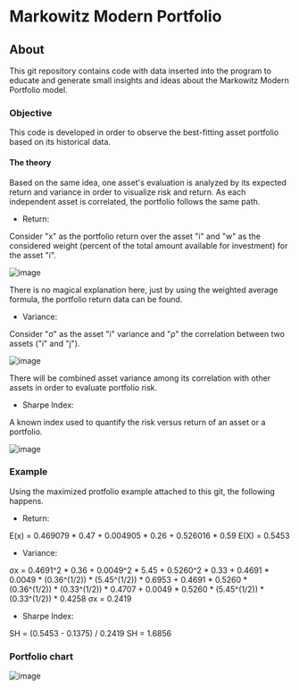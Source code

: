 # Markowitz Modern Portfolio

## About

This git repository contains code with data inserted into the program to educate and generate small insights and ideas about the Markowitz Modern Portfolio model.

### Objective

This code is developed in order to observe the best-fitting asset portfolio based on its historical data.

#### The theory

Based on the same idea, one asset's evaluation is analyzed by its expected return and variance in order to visualize risk and return.
As each independent asset is correlated, the portfolio follows the same path.

* Return:

Consider "x" as the portfolio return over the asset "i" and "w" as the considered weight (percent of the total amount available for investment) for the asset "i".

![image](https://user-images.githubusercontent.com/120825682/220669044-e790709a-9638-42d9-8824-383db77a3068.png)

There is no magical explanation here, just by using the weighted average formula, the portfolio return data can be found.

* Variance:

Consider "σ" as the asset "i" variance and "ρ" the correlation between two assets ("i" and "j").

![image](https://user-images.githubusercontent.com/120825682/220670572-813a9830-d994-4c5b-874b-352a3c480bc3.png)

There will be combined asset variance among its correlation with other assets in order to evaluate portfolio risk.

* Sharpe Index:

A known index used to quantify the risk versus return of an asset or a portfolio.

![image](https://user-images.githubusercontent.com/120825682/220673884-a64acc26-a2ff-48ab-877f-be4999011d93.png)

### Example 

Using the maximized protfolio example attached to this git, the following happens.

* Return:

E(x) = 0.469079 *  0.47 + 0.004905 * 0.26 + 0.526016 * 0.59
E(X) = 0.5453

* Variance:

σx = 0.4691^2 * 0.36 + 0.0049^2 * 5.45 + 0.5260^2 * 0.33 + 0.4691 * 0.0049 * (0.36^(1/2)) * (5.45^(1/2)) * 0.6953 + 0.4691 * 0.5260 * (0.36^(1/2)) * (0.33^(1/2)) * 0.4707 + 0.0049 * 0.5260 * (5.45^(1/2)) * (0.33^(1/2)) * 0.4258
σx = 0.2419

* Sharpe Index:

SH = (0.5453 - 0.1375) / 0.2419
SH = 1.6856

### Portfolio chart 

![image](https://user-images.githubusercontent.com/120825682/220675975-3b3d7767-8d9b-4e2e-a973-5d04678b3e85.png)



